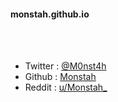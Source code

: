 #### monstah.github.io <br>

<br>
<br>

* Twitter : [@M0nst4h](https://twitter.com/M0nst4h)
* Github : [Monstah](https://github.com/monstah)
* Reddit : [u/Monstah_](https://www.reddit.com/user/Monstah_)
